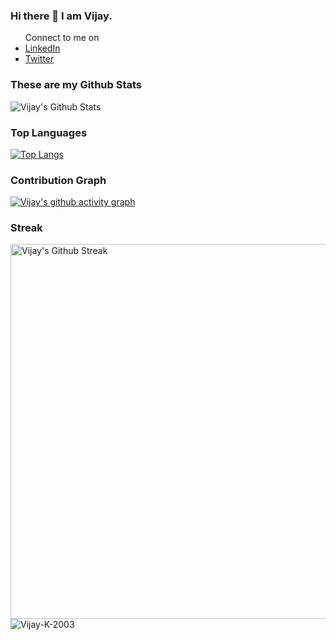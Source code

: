 ### Hi there 👋 I am Vijay.
<ul>
  Connect to me on <li><a href="https://www.linkedin.com/in/vijay-k-2003/">LinkedIn</a> </li>
  <li><a href="https://twitter.com/Vijay3Karanjkar">Twitter</a></li>
  </ul>



### These are my Github Stats
![Vijay's Github Stats](https://github-readme-stats.vercel.app/api?username=Vijay-K-2003&show_icons=true&theme=radical)
### Top Languages
[![Top Langs](https://github-readme-stats.vercel.app/api/top-langs/?username=Vijay-K-2003)](https://github.com/Vijay-K-2003/github-readme-stats)
### Contribution Graph
[![Vijay's github activity graph](https://activity-graph.herokuapp.com/graph?username=Vijay-K-2003&custom_title=Contribution%20Graph&hide_border=true&theme=react-dark)](https://github.com/Vijay-K-2003/github-readme-activity-graph)
### Streak
<img align="center" src="https://github-readme-streak-stats.herokuapp.com/?user=Vijay-K-2003&theme=gotham&hide_border=true" alt="Vijay's Github Streak" width="600"/>

<img src="https://komarev.com/ghpvc/?username=Vijay-K-2003&label=Profile%20Views&color=0e75b6&style=flat" alt="Vijay-K-2003" />
  <!--
**Vijay-K-2003/Vijay-K-2003** is a ✨ _special_ ✨ repository because its `README.md` (this file) appears on your GitHub profile.

Here are some ideas to get you started:

- 🔭 I’m currently working on ...
- 🌱 I’m currently learning ...
- 👯 I’m looking to collaborate on ...
- 🤔 I’m looking for help with ...
- 💬 Ask me about ...
- 📫 How to reach me: ...
- 😄 Pronouns: ...
- ⚡ Fun fact: ...
-->
